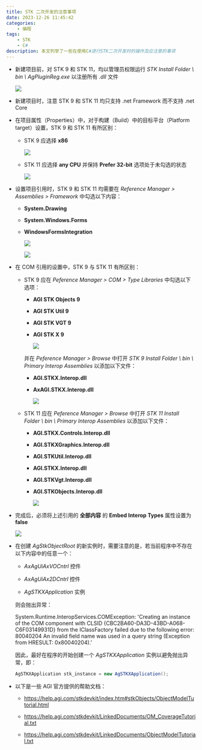 ```yaml
---
title: STK 二次开发的注意事项
date: 2023-12-26 11:45:42
categories:
    - 编程
tags:
    - STK
    - C#
description: 本文列举了一些在使用C#进行STK二次开发时的操作及应注意的事项
---
```


+ 新建项目前，对 STK 9 和 STK 11，均以管理员权限运行 *STK Install Folder \ bin \ AgPluginReg.exe* 以注册所有 *.dll* 文件

    ![](https://74fb1427.blog-resource-1zq.pages.dev/img/stk_Register.bmp)

+ 新建项目时，注意 STK 9 和 STK 11 均只支持 .net Framework 而不支持 .net Core

+ 在项目属性（Properties）中，对于构建（Build）中的目标平台（Platform target）设置，STK 9 和 STK 11 有所区别：

    + STK 9 应选择 **x86**

      ![](https://74fb1427.blog-resource-1zq.pages.dev/img/stk9_Build.bmp)

    + STK 11 应选择 **any CPU** 并保持 **Prefer 32-bit** 选项处于未勾选的状态

      ![](https://74fb1427.blog-resource-1zq.pages.dev/img/stk11_Build.bmp)

      

+ 设置项目引用时，STK 9 和 STK 11 均需要在 *Reference Manager > Assemblies > Framework* 中勾选以下内容：

    + **System.Drawing**

    + **System.Windows.Forms**

    + **WindowsFormsIntegration**

      ![](https://74fb1427.blog-resource-1zq.pages.dev/img/stk_Assembly_1.bmp)

      ![](https://74fb1427.blog-resource-1zq.pages.dev/img/stk_Assembly_2.bmp)

+ 在 COM 引用的设置中，STK 9 与 STK 11 有所区别：

    + STK 9 应在 *Peference Manager > COM > Type Libraries* 中勾选以下选项：

        + **AGI STK Objects 9**

        + **AGI STK Util 9**

        + **AGI STK VGT 9**

        + **AGI STK X 9**

          ![](https://74fb1427.blog-resource-1zq.pages.dev/img/stk9_COM_1.bmp)

        并在 *Peference Manager > Browse* 中打开 *STK 9 Install Folder \ bin \ Primary Interop Assemblies* 以添加以下文件：

        + **AGI.STKX.Interop.dll**

        + **AxAGI.STKX.Interop.dll**

          ![](https://74fb1427.blog-resource-1zq.pages.dev/img/stk9_COM_2.bmp)

    + STK 11 应在 *Peference Manager > Browse* 中打开 *STK 11 Install Folder \ bin \ Primary Interop Assemblies* 以添加以下文件：

        + **AGI.STKX.Controls.Interop.dll**

        + **AGI.STKXGraphics.Interop.dll**

        + **AGI.STKUtil.Interop.dll**

        + **AGI.STKX.Interop.dll**

        + **AGI.STKVgt.Interop.dll**

        + **AGI.STKObjects.Interop.dll**
        
          ![](https://74fb1427.blog-resource-1zq.pages.dev/img/stk11_COM.bmp)

+ 完成后，必须将上述引用的 **全部内容** 的 **Embed Interop Types** 属性设置为 **false**

    ![](https://74fb1427.blog-resource-1zq.pages.dev/img/stk_Properties.bmp)

+ 在创建 *AgStkObjectRoot* 的新实例时，需要注意的是，若当前程序中不存在以下内容中的任意一个：
  
    + *AxAgUiAxVOCntrl* 控件

    + *AxAgUiAx2DCntrl* 控件

    + *AgSTKXApplication* 实例
    
    则会抛出异常：

    System.Runtime.InteropServices.COMException: 'Creating an instance of the COM component with CLSID {CBC2BA60-DA3D-43BD-A068-C6F03149931D} from the IClassFactory failed due to the following error: 80040204 An invalid field name was used in a query string (Exception from HRESULT: 0x80040204).'

    因此，最好在程序的开始创建一个 *AgSTKXApplication* 实例以避免抛出异常，即：

    ```c#
    AgSTKXApplication stk_instance = new AgSTKXApplication();
    ```

+ 以下是一些 AGI 官方提供的帮助文档：

    + https://help.agi.com/stkdevkit/index.htm#stkObjects/ObjectModelTutorial.html

    + https://help.agi.com/stkdevkit/LinkedDocuments/OM_CoverageTutorial.txt

    + https://help.agi.com/stkdevkit/LinkedDocuments/ObjectModelTutorial.txt

        